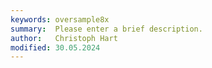 ```yaml
---
keywords: oversample8x
summary:  Please enter a brief description.
author:   Christoph Hart
modified: 30.05.2024
---
```

  
